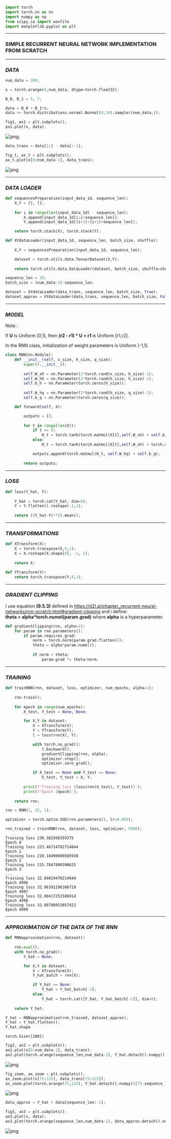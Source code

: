 ```python
import torch
import torch.nn as nn
import numpy as np
from scipy.io import wavfile
import matplotlib.pyplot as plt
```

***
### SIMPLE RECURRENT NEURAL NETWORK IMPLEMENTATION FROM SCRATCH
***

### *DATA*


```python
num_data = 200;

x = torch.arange(0,num_data, dtype=torch.float32);

B_0, B_1 = 5, 7;

data = B_0 + B_1*x;
data += torch.distributions.normal.Normal(0,10).sample((num_data,));
```


```python
fig1, ax1 = plt.subplots();
ax1.plot(x, data);
```


    
![png](../plots/RNN_fig1.png);
    



```python
data_trans = data[1:] - data[:-1];
```


```python
fig_t, ax_t = plt.subplots();
ax_t.plot(x[0:num_data-1], data_trans);
```


    
![png](../plots/RNN_fig2.png)
    


***
### *DATA LOADER*


```python
def sequencesPreparation(input_data_1d, sequence_len):
    X,Y = [], [];
    
    for i in range(len(input_data_1d) - sequence_len):
        X.append(input_data_1d[i:i+sequence_len]);
        Y.append(input_data_1d[(i+1):(i+1)+sequence_len]);

    return torch.stack(X), torch.stack(Y);
```


```python
def XYdataLoader(input_data_1d, sequence_len, batch_size, shuffle):
    
    X,Y = sequencesPreparation(input_data_1d, sequence_len);

    dataset = torch.utils.data.TensorDataset(X,Y);
    
    return torch.utils.data.DataLoader(dataset, batch_size, shuffle=shuffle, num_workers=2);
```


```python
sequence_len = 19;
batch_size = (num_data-1)-sequence_len;

dataset = XYdataLoader(data_trans, sequence_len, batch_size, True);
dataset_approx = XYdataLoader(data_trans, sequence_len, batch_size, False);
```

***
### *MODEL*

Note : 

If **U** is Uniform [0,1], then **(r2 - r1) * U + r1** is Uniform [r1,r2].

In the RNN class, initialization of weight parameters is Uniform [-1,1].


```python
class RNN(nn.Module):
    def __init__(self, x_size, h_size, q_size):
        super().__init__();
            
        self.W_xh = nn.Parameter(2*torch.rand(x_size, h_size)-1);
        self.W_hh = nn.Parameter(2*torch.rand(h_size, h_size)-1);
        self.b_h = nn.Parameter(torch.zeros(h_size));
        
        self.W_hq = nn.Parameter(2*torch.rand(h_size, q_size)-1);
        self.b_q = nn.Parameter(torch.zeros(q_size));

    def forward(self, X):

        outputs = [];
        
        for t in range(len(X)):
            if t == 0:
                H_t = torch.tanh(torch.matmul(X[t],self.W_xh) + self.b_h);
            else:
                H_t = torch.tanh(torch.matmul(X[t],self.W_xh) + torch.matmul(H_t, self.W_hh) + self.b_h);

            outputs.append(torch.matmul(H_t, self.W_hq) + self.b_q);
            
        return outputs;
```

***
### *LOSS*


```python
def loss(Y_hat, Y):
    
    Y_hat = torch.cat(Y_hat, dim=0);
    Y = Y.flatten().reshape(-1,1);
    
    return ((Y_hat-Y)**2).mean();
```

***
### *TRANSFORMATIONS*


```python
def XTransform(X):
    X = torch.transpose(X,0,1);
    X = X.reshape(X.shape[0], -1, 1);
    
    return X;
```


```python
def YTransform(Y):
    return torch.transpose(Y,0,1);
```

***
### *GRADIENT CLIPPING*

I use equation **(9.5.3)** defined in https://d2l.ai/chapter_recurrent-neural-networks/rnn-scratch.html#gradient-clipping and i define:    
**theta = alpha*torch.numel(param.grad)** where **alpha** is a hyperparameter.


```python
def gradientClipping(rnn, alpha=1):
    for param in rnn.parameters():
        if param.requires_grad:
            norm = torch.norm(param.grad.flatten());
            theta = alpha*param.numel();
            
            if norm > theta:
                param.grad *= theta/norm;
```

***
### *TRAINING*


```python
def trainRNN(rnn, dataset, loss, optimizer, num_epochs, alpha=1):
    
    rnn.train();
    
    for epoch in range(num_epochs):
        X_test, Y_test = None, None;

        for X,Y in dataset:
            X = XTransform(X);
            Y = YTransform(Y);            
            l = loss(rnn(X), Y);

            with torch.no_grad():
                l.backward();
                gradientClipping(rnn, alpha);
                optimizer.step();
                optimizer.zero_grad();

            if X_test == None and Y_test == None:
                X_test, Y_test = X, Y;
            
        print(f'Training loss {loss(rnn(X_test), Y_test)}');
        print(f'Epoch {epoch}');                        
        
    return rnn;
```


```python
rnn = RNN(1, 32, 1);
```


```python
optimizer = torch.optim.SGD(rnn.parameters(), lr=0.003);
```


```python
rnn_trained = trainRNN(rnn, dataset, loss, optimizer, 5000);
```

    Training loss 230.382568359375
    Epoch 0
    Training loss 223.46714782714844
    Epoch 1
    Training loss 219.18490600585938
    Epoch 2
    Training loss 215.7847900390625
    Epoch 3
    ...    
    Training loss 32.84019470214844
    Epoch 4996
    Training loss 32.96391296386719
    Epoch 4997
    Training loss 32.80417251586914
    Epoch 4998
    Training loss 32.08708953857422
    Epoch 4999


***
### *APPROXIMATION OF THE DATA OF THE RNN*


```python
def RNNapproximation(rnn, dataset):
    
    rnn.eval();
    with torch.no_grad():
        Y_hat = None;

        for X,Y in dataset:
            X = XTransform(X);
            Y_hat_batch = rnn(X);

            if Y_hat == None:
                Y_hat = Y_hat_batch[-1];
            else:
                Y_hat = torch.cat([Y_hat, Y_hat_batch[-1]], dim=0);
        
    return Y_hat;
```


```python
Y_hat = RNNapproximation(rnn_trained, dataset_approx);
Y_hat = Y_hat.flatten();
Y_hat.shape
```




    torch.Size([180])




```python
fig2, ax2 = plt.subplots();
ax2.plot(x[0:num_data-1], data_trans);
ax2.plot(torch.arange(sequence_len,num_data-1), Y_hat.detach().numpy(), color="r");
```


    
![png](../plots/RNN_fig3.png)
    



```python
fig_zoom, ax_zoom = plt.subplots();
ax_zoom.plot(x[75:125], data_trans[75:125]);
ax_zoom.plot(torch.arange(75,125), Y_hat.detach().numpy()[75-sequence_len:125-sequence_len], color="r");
```


    
![png](../plots/RNN_fig4.png)
    



```python
data_approx = Y_hat + data[sequence_len:-1];

fig3, ax3 = plt.subplots();
ax3.plot(x, data);
ax3.plot(torch.arange(sequence_len,num_data-1), data_approx.detach().numpy(), color="r");
```


    
![png](../plots/RNN_fig5.png)
    

